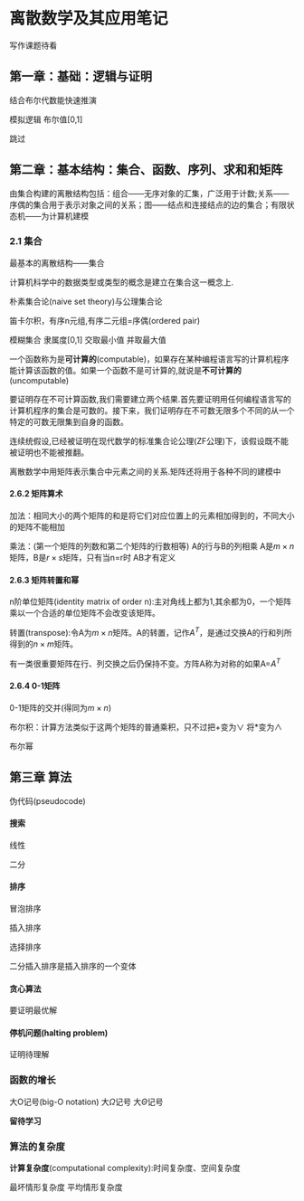 # 离散数学及其应用笔记

写作课题待看

## 第一章：基础：逻辑与证明

结合布尔代数能快速推演

模拟逻辑 布尔值[0,1]

跳过

## 第二章：基本结构：集合、函数、序列、求和和矩阵

由集合构建的离散结构包括：组合——无序对象的汇集，广泛用于计数;关系——序偶的集合用于表示对象之间的关系；图——结点和连接结点的边的集合；有限状态机——为计算机建模

### 2.1 集合

最基本的离散结构——集合

计算机科学中的数据类型或类型的概念是建立在集合这一概念上.

朴素集合论(naive set theory)与公理集合论

笛卡尔积，有序n元组,有序二元组=序偶(ordered pair)

模糊集合 隶属度[0,1] 交取最小值 并取最大值

一个函数称为是**可计算的**(computable)，如果存在某种编程语言写的计算机程序能计算该函数的值。如果一个函数不是可计算的,就说是**不可计算的**(uncomputable)

要证明存在不可计算函数,我们需要建立两个结果.首先要证明用任何编程语言写的计算机程序的集合是可数的。接下来，我们证明存在不可数无限多个不同的从一个特定的可数无限集到自身的函数。

连续统假设,已经被证明在现代数学的标准集合论公理(ZF公理)下，该假设既不能被证明也不能被推翻。


离散数学中用矩阵表示集合中元素之间的关系.矩阵还将用于各种不同的建模中

#### 2.6.2 矩阵算术

加法：相同大小的两个矩阵的和是将它们对应位置上的元素相加得到的，不同大小的矩阵不能相加

乘法：(第一个矩阵的列数和第二个矩阵的行数相等) A的行与B的列相乘
A是$m \times n$矩阵，B是$r \times s$矩阵，只有当n=r时 AB才有定义

#### 2.6.3 矩阵转置和幂

n阶单位矩阵(identity matrix of order n):主对角线上都为1,其余都为0，一个矩阵乘以一个合适的单位矩阵不会改变该矩阵。

转置(transpose):令A为$m \times n$矩阵。A的转置，记作$A^T$，是通过交换A的行和列所得到的$n \times m$矩阵。

有一类很重要矩阵在行、列交换之后仍保持不变。方阵A称为对称的如果A=$A^T$

#### 2.6.4 0-1矩阵

0-1矩阵的交并(得同为$m \times n$)

布尔积：计算方法类似于这两个矩阵的普通乘积，只不过把+变为$\vee$ 将*变为$\wedge$

布尔幂

## 第三章 算法

伪代码(pseudocode)

#### 搜索

线性

二分

#### 排序

冒泡排序

插入排序

选择排序

二分插入排序是插入排序的一个变体

#### 贪心算法

要证明最优解

#### 停机问题(halting problem)

证明待理解

### 函数的增长

大O记号(big-O notation) 大$\Omega$记号 大$\Theta$记号

**留待学习**

### 算法的复杂度

**计算复杂度**(computational complexity):时间复杂度、空间复杂度

最坏情形复杂度 平均情形复杂度





